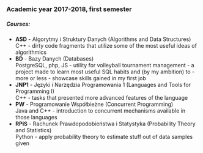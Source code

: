 ### Academic year 2017-2018, first semester

##### Courses:
- **ASD** - Algorytmy i Struktury Danych (Algorithms and Data Structures)  
C++ - dirty code fragments that utilize some of the most useful ideas of algorithmics
- **BD** - Bazy Danych (Databases)  
PostgreSQL, php, JS - utility for volleyball tournament management - a project made to
learn most useful SQL habits and (by my ambition) to - more or less - showcase skills 
gained in my first job
- **JNP1** - Języki i Narzędzia Programowania 1 (Languages and Tools for Programming I)  
C++ - tasks that presented more advanced features of the language
- **PW** - Programowanie Współbieżne (Concurrent Programming)  
Java and C++ - introduction to concurrent mechanisms available in those languages
- **RPiS** - Rachunek Prawdopodobieństwa i Statystyka (Probability Theory and Statistics)  
Python - apply probability theory to estimate stuff out of data samples given
